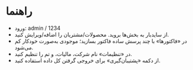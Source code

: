 # راهنما
- ورود: admin / 1234
- از سایدبار به بخش‌ها بروید. محصولات/مشتریان را اضافه/ویرایش کنید.
- در «فاکتورها» با چند پرسش ساده فاکتور بسازید؛ موجودی به‌صورت خودکار کم می‌شود.
- در «تنظیمات» نام شرکت، مالیات، و تم را تنظیم کنید.
- از دکمه «پشتیبان‌گیری» برای خروجی گرفتن کل داده استفاده کنید.
